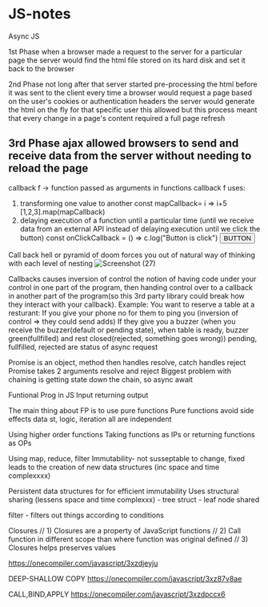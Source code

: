# JS-notes

Async JS

1st Phase
when a browser made a request to the
server for a particular page the server
would find the html file stored on its
hard disk and set it back to the browser

2nd Phase
not long after that server started
pre-processing the html before it was
sent to the client every time a browser
would request a page based on the user's
cookies or authentication headers the
server would generate the html on the
fly for that specific user this allowed
but this process meant
that every change in a page's content
required a full page refresh

3rd Phase
ajax allowed browsers to send and receive data from
the server without needing to reload the page 
-
callback f -> function passed as arguments in functions
callback f uses:
1. transforming one value to another
const mapCallback= i => i+5
[1,2,3].map(mapCallback)
2. delaying execution of a function until a particular time (until we receive data from an external API instead of delaying execution until we click the button)
const onClickCallback = () => c.log("Button is click")
<button onClick={onClickCallback}>BUTTON</button>

Call back hell or pyramid of doom forces you out of natural way of thinking with each level of nesting
![Screenshot (27)](https://user-images.githubusercontent.com/67150257/155607371-c8eaad17-5e6a-4bed-9626-ba84ad507267.png)

Callbacks causes inversion of control
the notion of having code under your control in one part of the program, 
then handing control over to a callback in another part of the program(so this 3rd party library could break how they interact with your callback).
Example:
You want to reserve a table at a resturant:
If you give your phone no for them to ping you (inversion of control => they could send adds)
If they give you a buzzer (when you receive the buzzer(default or pending state), when table is ready, buzzer green(fullfilled) and rest closed(rejected, something goes wrong))
pending, fullfilled, rejected are status of async request

Promise is an object, method then handles resolve, catch handles reject
Promise takes 2 arguments resolve and reject
Biggest problem with chaining is getting state down the chain, so async await


Funtional Prog in JS
Input returning output

The main thing about FP is to use pure functions 
Pure functions avoid side effects
data st, logic, iteration all are independent

Using higher order functions
Taking functions as IPs or returning functions as OPs

Using map, reduce, filter
Immutability- not susseptable to change, fixed
leads to the creation of new data structures (inc space and time complexxxx)

Persistent data structures for for efficient immutability
Uses structural sharing (lessens space and time complexxx) - tree struct - leaf node shared 

filter - filters out things according to conditions

Closures
// 1) Closures are a property of JavaScript functions
// 2) Call function in different scope than where function was original defined
// 3) Closures helps preserves values

https://onecompiler.com/javascript/3xzdjeyju

DEEP-SHALLOW COPY
https://onecompiler.com/javascript/3xz87v8ae

CALL,BIND,APPLY
https://onecompiler.com/javascript/3xzdpccx6



